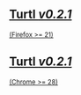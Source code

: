 <div class="button-row">
    <div class="button huge firefox">
        <a href="/download/firefox-0.2.1.xpi">
            <h2>Turtl <em>v0.2.1</em></h2>
            <small>(Firefox >= 21)</small>
        </a>
    </div>
    <div class="button huge chrome">
        <a href="/download/chrome-0.2.1.crx">
            <h2>Turtl <em>v0.2.1</em></h2>
            <small>(Chrome >= 28)</small>
        </a>
    </div>
</div>


